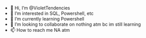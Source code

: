 - 👋 Hi, I’m @VioletTendencies
- 👀 I’m interested in SQL, Powershell, etc
- 🌱 I’m currently learning Powershell
- 💞️ I’m looking to collaborate on nothing atm bc im still learning
- 📫 How to reach me NA atm 

<!---
VioletTendencies/VioletTendencies is a ✨ special ✨ repository because its `README.md` (this file) appears on your GitHub profile.
You can click the Preview link to take a look at your changes.
--->
